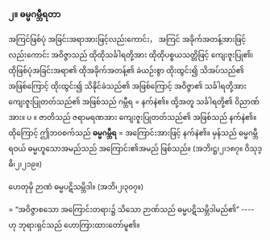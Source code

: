 ### ၂။ ဓမ္မဂမ္ဘီရတာ

အကြင်ဖြစ်ပုံ အခြင်းအရာအားဖြင့်လည်းကောင်း， အကြင် အခိုက်အတန့်အားဖြင့်လည်းကောင်း အဝိဇ္ဇာသည် ထိုထိုသင်္ခါရတို့အား ထိုထိုပစ္စယသတ္တိဖြင့် ကျေးဇူးပြု၏၊ ထိုဖြစ်ပုံအခြင်းအရာ၏ ထိုအခိုက်အတန့်၏ ခဲယဉ်းစွာ ထိုးထွင်း၍ သိအပ်သည်၏ အဖြစ်ကြောင့် ထိုးထွင်း၍ သိနိုင်ခဲသည်၏ အဖြစ်ကြောင့် အဝိဇ္ဇာ၏ သင်္ခါရတို့အား ကျေးဇူးပြုတတ်သည်၏ အဖြစ်သည် ဂမ္ဘီရ = နက်နဲ၏။ 
ထို့အတူ သင်္ခါရတို့၏ ဝိညာဏ်အား။ ပ ။ ဇာတိသည် ဇရာမရဏအား ကျေးဇူးပြုတတ်သည်၏ အဖြစ်သည် နက်နဲ၏။ 
ထိုကြောင့် ဤဘဝစက်သည် **ဓမ္မဂမ္ဘီရ** = အကြောင်းအားဖြင့် နက်နဲ၏။ 
မှန်သည် ဓမ္မဂမ္ဘီရဝယ် ဓမ္မဟူသောအမည်သည် အကြောင်း၏အမည် ဖြစ်သည်။
(အဘိ၊ဋ္ဌ၊၂၊၁၈၇။ ဝိသုဒ္ဓိ၊၂၊၂၁၉။)

ဟေတုမှိ ဉာဏံ ဓမ္မပဋိသမ္ဘိဒါ။ (အဘိ၊၂၊၃၀၇။)

= “အဝိဇ္ဇာစသော အကြောင်းတရား၌ သိသော ဉာဏ်သည် ဓမ္မပဋိသမ္ဘိဒါမည်၏” ---- ဟု ဘုရားရှင်သည် ဟောကြားထားတော်မူ၏။